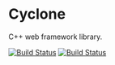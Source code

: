 # Cyclone
C++ web framework library.

[![Build Status](https://github.com/minhanghuang/cyclone/actions/workflows/ubuntu-build.yaml/badge.svg?branch=dev)](https://github.com/minhanghuang/cyclone/actions/workflows/ubuntu-build.yaml)
[![Build Status](https://github.com/minhanghuang/cyclone/actions/workflows/macos-build.yaml/badge.svg?branch=dev)](https://github.com/minhanghuang/cyclone/actions/workflows/macos-build.yaml)
